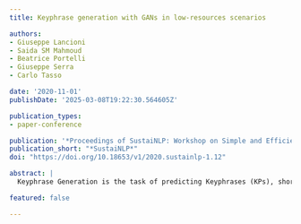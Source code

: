 ```yaml
---
title: Keyphrase generation with GANs in low-resources scenarios

authors:
- Giuseppe Lancioni
- Saida SM Mahmoud
- Beatrice Portelli
- Giuseppe Serra
- Carlo Tasso

date: '2020-11-01'
publishDate: '2025-03-08T19:22:30.564605Z'

publication_types:
- paper-conference

publication: '*Proceedings of SustaiNLP: Workshop on Simple and Efficient Natural Language Processing*'
publication_short: "*SustaiNLP*"
doi: "https://doi.org/10.18653/v1/2020.sustainlp-1.12"

abstract: |
  Keyphrase Generation is the task of predicting Keyphrases (KPs), short phrases that summarize the semantic meaning of a given document. Several past studies provided diverse approaches to generate Keyphrases for an input document. However, all of these approaches still need to be trained on very large datasets. In this paper, we introduce BeGanKP, a new conditional GAN model to address the problem of Keyphrase Generation in a low-resource scenario. Our main contribution relies in the Discriminator’s architecture: a new BERT-based module which is able to distinguish between the generated and humancurated KPs reliably. Its characteristics allow us to use it in a low-resource scenario, where only a small amount of training data are available, obtaining an efficient Generator. The resulting architecture achieves, on five public datasets, competitive results with respect to the state-of-the-art approaches, using less than 1% of the training data.

featured: false

---
```

